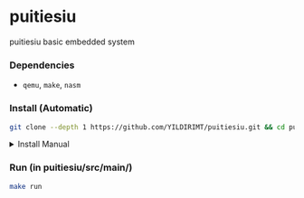 # puitiesiu
puitiesiu basic embedded system

### Dependencies

* `qemu`, `make`, `nasm`
  
### Install (Automatic)
```bash
git clone --depth 1 https://github.com/YILDIRIMT/puitiesiu.git && cd puitiesiu && bash ./installer.sh
```

<details>
<summary>Install Manual</summary>
<code>git clone https://github.com/YILDIRIMT/puitiesiu</code><br>
<code>cd puitiesiu</code><br>
<code>cd src</code><br>
<code>cd boot</code><br>
<code>make</code><br>
<code>cd ..</code><br>
<code>cd main</code><br>
<code>make</code>
</details>

### Run (in puitiesiu/src/main/)
```bash
make run
```
